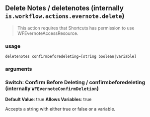 
## Delete Notes / deletenotes (internally `is.workflow.actions.evernote.delete`)


> This action requires that Shortcuts has permission to use WFEvernoteAccessResource.

### usage
`deletenotes confirmbeforedeleting=[string boolean|variable]`

### arguments
### Switch: Confirm Before Deleting / confirmbeforedeleting (internally `WFEvernoteConfirmDeletion`)
**Default Value**: true
**Allows Variables**: true


Accepts a string with either true or false
or a variable.
